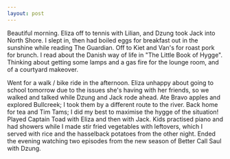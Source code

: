 ```yaml
---
layout: post
---
```


Beautiful morning. Eliza off to tennis with Lilian, and Dzung took Jack into
North Shore. I slept in, then had boiled eggs for breakfast out in the sunshine
while reading The Guardian. Off to Kiet and Van's for roast pork for brunch. I
read about the Danish way of life in "The Little Book of Hygge". Thinking about
getting some lamps and a gas fire for the lounge room, and of a courtyard
makeover.

Went for a walk / bike ride in the afternoon. Eliza unhappy about going to
school tomorrow due to the issues she's having with her friends, so we walked
and talked while Dzung and Jack rode ahead. Ate Bravo apples and explored
Bullcreek; I took them by a different route to the river. Back home for tea and
Tim Tams; I did my best to maximise the hygge of the situation! Played Captain
Toad with Eliza and then with Jack. Kids practised piano and had showers while I
made stir fried vegetables with leftovers, which I served with rice and the
hasselback potatoes from the other night. Ended the evening watching two
episodes from the new season of Better Call Saul with Dzung.
